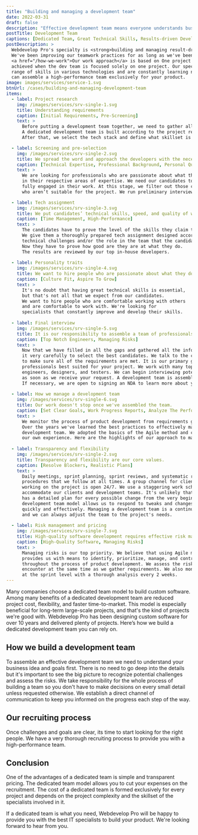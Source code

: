 ```yaml
---
title: "Building and managing a development team"
date: 2022-03-31
draft: false
description: "Effective development team means everyone understands business goals, necessary steps and area of responsibility"
postTitle: Development Team
captions: [Dedicated Team, Great Technical Skills, Results-driven Development, Successful Product]
postDescription: >
  Webdevelop Pro's specialty is <strong>building and managing result-driven development teams.</strong>
  We've been improving our teamwork practices for as long as we've been in the software development business. 
  <a href="/how-we-work">Our work approach</a> is based on One project - One team rule. We believe the best result is 
  achieved when the dev team is focused solely on one project. Our specialists have a wide 
  range of skills in various technologies and are constantly learning new trends. Webdevelop Pro 
  can assemble a high-performance team exclusively for your product. 
image: images/services/service-1.svg
btnUrl: /cases/building-and-managing-development-team
items:
  - label: Project research
    img: /images/services/srv-single-1.svg
    title: Understanding requirements
    caption: [Initial Requirements, Pre-Screening]
    text: >
      Before putting a development team together, we need to gather all the information about the project. 
      A dedicated development team is built according to the project requirements. 
      After that, we select the tech stack and define what skillset is required for the project.

  - label: Screening and pre-selection
    img: /images/services/srv-single-2.svg
    title: We spread the word and approach the developers with the necessary skills
    caption: [Technical Expertise, Professional Background, Personal Qualities, Teamwork Experience]
    text: >
      We are looking for professionals who are passionate about what they do and who are specialists 
      in their respective areas of expertise. We need our candidates to be team players eager to be 
      fully engaged in their work. At this stage, we filter out those candidates 
      who aren’t suitable for the project. We run preliminary interviews to check:

  - label: Tech assignment
    img: /images/services/srv-single-3.svg
    title: We put candidates’ technical skills, speed, and quality of work to a test.
    caption: [Time Management, High-Performance]
    text: >
      The candidates have to prove the level of the skills they claim to have mastered. 
      We give them a thoroughly prepared tech assignment designed according to the project’s 
      technical challenges and/or the role in the team that the candidate is being recruited for. 
      Now they have to prove how good are they are at what they do. 
      The results are reviewed by our top in-house developers.
  
  - label: Personality traits
    img: /images/services/srv-single-4.svg
    title: We want to hire people who are passionate about what they do
    caption: [Culture Fit, Aspire To Grow]
    text: >
      It's no doubt that having great technical skills is essential, 
      but that's not all that we expect from our candidates. 
      We want to hire people who are comfortable working with others 
      and are comfortable to work with. We're looking for 
      specialists that constantly improve and develop their skills.
  
  - label: Final interview
    img: /images/services/srv-single-5.svg
    title: It is our responsibility to assemble a team of professionals
    caption: [Top Notch Engineers, Managing Risks]
    text: >
      Now that we have filled in all the gaps and gathered all the information we go through 
      it very carefully to select the best candidates. We talk to the candidates again 
      to make sure all of the requirements are met. It is our primary goal to find 
      professionals best suited for your project. We work with many top-notch web 
      engineers, designers, and testers. We can begin interviewing potential candidates 
      as soon as we receive your request. A development team is assembled within a few weeks. 
      If necessary, we are open to signing an NDA to learn more about your project.
  
  - label: How we manage a development team
    img: /images/services/srv-single-6.svg
    title: Our work doesn't stop once we've assembled the team.
    caption: [Set Clear Goals, Work Progress Reports, Analyze The Performance, Check The Results]
    text: >
      We monitor the process of product development from requirements gathering to launch. 
      Over the years we've learned the best practices to effectively manage a dedicated 
      development team. We adopted the basics of the Agile method and combined them with 
      our own experience. Here are the highlights of our approach to managing development teams:
  
  - label: Transparency and flexibility
    img: /images/services/srv-single-2.svg
    title: Transparency and flexibility are our core values.
    caption: [Resolve Blockers, Realistic Plans]
    text: >
      Daily meetings, sprint planning, sprint reviews, and systematic reports are standard 
      procedures that we follow at all times. A group channel for clients and everyone 
      working on the project is open 24/7. We use a staggering work schedule to equally 
      accommodate our clients and development teams. It's unlikely that every project 
      has a detailed plan for every possible change from the very beginning. A dedicated 
      development team model allows us to respond to tweaks and changes in the project 
      quickly and effectively. Managing a development team is a continuous process, 
      and we can always adjust the team to the project's needs.
  
  - label: Risk management and pricing
    img: /images/services/srv-single-7.svg
    title: High-quality software development requires effective risk management
    caption: [High-Quality Software, Managing Risks]
    text: >
      Managing risks is our top priority. We believe that using Agile methodology 
      provides us with means to identify, prioritize, manage, and control risks 
      throughout the process of product development. We assess the risks we might 
      encounter at the same time as we gather requirements. We also monitor risks 
      at the sprint level with a thorough analysis every 2 weeks.
---
```


Many companies choose a dedicated team model to build custom software. Among many benefits of a 
dedicated development team are reduced project cost, flexibility, and faster time-to-market. 
This model is especially beneficial for long-term large-scale projects, and that's the kind 
of projects we're good with. Webdevelop Pro has been designing custom software for over 
10 years and delivered plenty of projects. Here’s how we build a dedicated development team you can rely on.

## How we build a development team

To assemble an effective development team we need to understand your business idea and goals first. 
There is no need to go deep into the details but it's important to see the big picture to 
recognize potential challenges and assess the risks. We take responsibility for the whole 
process of building a team so you don't have to make decisions on every small detail unless 
requested otherwise. We establish a direct channel of communication to keep you 
informed on the progress each step of the way.

## Our recruiting process

Once challenges and goals are clear, its time to start looking for the right people. 
We have a very thorough recruiting process to provide you with a high-performance team.
<!-- section break -->

## Conclusion

One of the advantages of a dedicated team is simple and transparent pricing. 
The dedicated team model allows you to cut your expenses on the recruitment. 
The cost of a dedicated team is formed exclusively for every project and depends 
on the project complexity and the skillset of the specialists involved in it.

If a dedicated team is what you need, Webdevelop Pro will be happy to provide 
you with the best IT specialists to build your product. We're looking forward to hear from you.